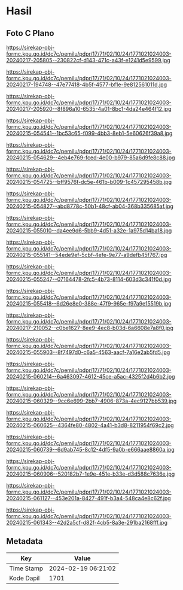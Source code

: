# Hasil

## Foto C Plano

https://sirekap-obj-formc.kpu.go.id/dc7c/pemilu/pdpr/17/71/02/10/24/1771021024003-20240217-205805--230822cf-d143-471c-a43f-e1241d5e9599.jpg

https://sirekap-obj-formc.kpu.go.id/dc7c/pemilu/pdpr/17/71/02/10/24/1771021024003-20240217-194748--47e77418-4b5f-4577-bf1e-9e812561011d.jpg

https://sirekap-obj-formc.kpu.go.id/dc7c/pemilu/pdpr/17/71/02/10/24/1771021024003-20240217-205920--8f896a10-6535-4a01-8bc1-4da24e464f12.jpg

https://sirekap-obj-formc.kpu.go.id/dc7c/pemilu/pdpr/17/71/02/10/24/1771021024003-20240215-054541--1bc53c65-f099-4bb3-8eb1-5e60626f39a8.jpg

https://sirekap-obj-formc.kpu.go.id/dc7c/pemilu/pdpr/17/71/02/10/24/1771021024003-20240215-054629--4eb4e769-fced-4e00-b979-85a6d9fe8c88.jpg

https://sirekap-obj-formc.kpu.go.id/dc7c/pemilu/pdpr/17/71/02/10/24/1771021024003-20240215-054725--bff9576f-dc5e-461b-b009-1c457295458b.jpg

https://sirekap-obj-formc.kpu.go.id/dc7c/pemilu/pdpr/17/71/02/10/24/1771021024003-20240215-054827--abd8778c-50b1-48cf-ab04-368b335685af.jpg

https://sirekap-obj-formc.kpu.go.id/dc7c/pemilu/pdpr/17/71/02/10/24/1771021024003-20240215-055010--da4ee9d6-5bb9-4d51-a32e-1a975d14ba18.jpg

https://sirekap-obj-formc.kpu.go.id/dc7c/pemilu/pdpr/17/71/02/10/24/1771021024003-20240215-055141--54ede9ef-5cbf-4efe-9e77-a9defb45f767.jpg

https://sirekap-obj-formc.kpu.go.id/dc7c/pemilu/pdpr/17/71/02/10/24/1771021024003-20240215-055247--07164478-2fc5-4b73-8114-603d3c341f0d.jpg

https://sirekap-obj-formc.kpu.go.id/dc7c/pemilu/pdpr/17/71/02/10/24/1771021024003-20240215-055418--6d26e8e0-388e-47f9-965e-f97a9e15519b.jpg

https://sirekap-obj-formc.kpu.go.id/dc7c/pemilu/pdpr/17/71/02/10/24/1771021024003-20240217-210052--c0be1627-8ee9-4ec8-b03d-6a6608e7a8f0.jpg

https://sirekap-obj-formc.kpu.go.id/dc7c/pemilu/pdpr/17/71/02/10/24/1771021024003-20240215-055903--8f7497d0-c6a5-4563-aacf-7a16e2ab5fd5.jpg

https://sirekap-obj-formc.kpu.go.id/dc7c/pemilu/pdpr/17/71/02/10/24/1771021024003-20240215-060214--6a463097-4612-45ce-a5ac-4325f2d4b6b2.jpg

https://sirekap-obj-formc.kpu.go.id/dc7c/pemilu/pdpr/17/71/02/10/24/1771021024003-20240215-060329--9cc6e699-2bb7-4906-873a-4ec9127bb539.jpg

https://sirekap-obj-formc.kpu.go.id/dc7c/pemilu/pdpr/17/71/02/10/24/1771021024003-20240215-060625--4364fe80-4802-4a41-b3d8-8211954f69c2.jpg

https://sirekap-obj-formc.kpu.go.id/dc7c/pemilu/pdpr/17/71/02/10/24/1771021024003-20240215-060739--6d9ab745-8c12-4df5-9a0b-e666aae8860a.jpg

https://sirekap-obj-formc.kpu.go.id/dc7c/pemilu/pdpr/17/71/02/10/24/1771021024003-20240215-060906--520182b7-1e9e-451e-b33e-d3d588c7636e.jpg

https://sirekap-obj-formc.kpu.go.id/dc7c/pemilu/pdpr/17/71/02/10/24/1771021024003-20240215-061127--453e201a-8427-491f-b3a4-548ca4e8c62f.jpg

https://sirekap-obj-formc.kpu.go.id/dc7c/pemilu/pdpr/17/71/02/10/24/1771021024003-20240215-061343--42d2a5cf-d82f-4cb5-8a3e-291ba2168fff.jpg


## Metadata

| Key        | Value               |
| ---------- | ------------------- |
| Time Stamp | 2024-02-19 06:21:02 |
| Kode Dapil | 1701                |



